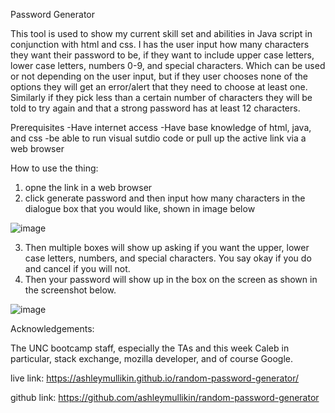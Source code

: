 Password Generator

This tool is used to show my current skill set and abilities in Java script in conjunction with html and css. I has the user input how many characters they want their password to be, if they want to include upper case letters, lower case letters, numbers 0-9, and special characters. Which can be used or not depending on the user input, but if they user chooses none of the options they will get an error/alert that they need to choose at least one. Similarly if they pick less than a certain number of characters they will be told to try again and that a strong password has at least 12 characters.

Prerequisites
    -Have internet access
    -Have base knowledge of html, java, and css
    -be able to run visual sutdio code or pull up the active link via a web browser

How to use the thing:
1. opne the link in a web browser
2. click generate password and then input how many characters in the dialogue box that you would like, shown in image below

![image](https://user-images.githubusercontent.com/109765172/184951728-829f9701-daca-472d-991b-6cd64b83bdb5.png)

3. Then multiple boxes will show up asking if you want the upper, lower case letters, numbers, and special characters. You say okay if you do and cancel if you will not. 
4. Then your password will show up in the box on the screen as shown in the screenshot below.

![image](https://user-images.githubusercontent.com/109765172/184952634-67150db8-f27e-43c0-acfa-48b95093a270.png)


Acknowledgements:

The UNC bootcamp staff, especially the TAs and this week Caleb in particular, stack exchange, mozilla developer, and of course Google.

live link: https://ashleymullikin.github.io/random-password-generator/

github link: https://github.com/ashleymullikin/random-password-generator
